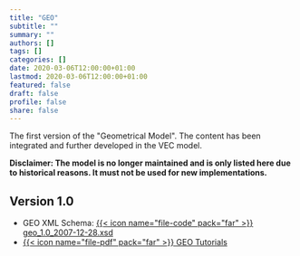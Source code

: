 ```yaml
---
title: "GEO"
subtitle: ""
summary: ""
authors: []
tags: []
categories: []
date: 2020-03-06T12:00:00+01:00
lastmod: 2020-03-06T12:00:00+01:00
featured: false
draft: false
profile: false
share: false
---
```

The first version of the "Geometrical Model". The content has been integrated and further developed in the VEC model. 

**Disclaimer: The model is no longer maintained and is only listed here due to historical reasons. It must not be used for new implementations.**

## Version 1.0

* GEO XML Schema: [{{< icon name="file-code" pack="far" >}} geo_1.0_2007-12-28.xsd](geo_1.0_2007-12-28.xsd)
* [{{< icon name="file-pdf" pack="far" >}} GEO Tutorials](geo_1_0_tutorial.pdf)
